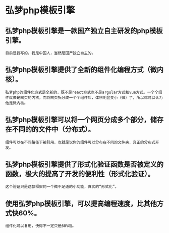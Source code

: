 # 弘梦php模板引擎
## 弘梦php模板引擎是一款国产独立自主研发的php模板引擎。
    目前是我写的，我是中国人，当然是国产独立自主的。
## 弘梦php模板引擎提供了全新的组件化编程方式（微内核）。
    弘梦php的组件化方式是全新的，既不是react方式也不是argular方式和vue方式。一个个组件就像是网页的内核，而将网页拆分成一个个组件后，体积明显变小（微）了，所以你可以认为他是微内核。
## 弘梦php模板引擎可以将一个网页分成多个部分，储存在不同的的文件中（分布式）。
    组件可以在不同路径下被引用，也就是说你的组件可以分布在不同的文件夹，真正的分布式开发。
## 弘梦php模板引擎提供了形式化验证函数是否被定义的函数，极大的提高了开发的便利性（形式化验证）。
    这个验证只是这款框架的一个微不足道的小功能，真实的“形式化”。
## 使用弘梦php模板引擎，可以提高编程速度，比其他方式快60%。
    组件化可以复用，快得不一定只是60%哦。
    
